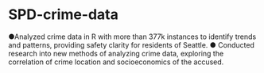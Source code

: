# SPD-crime-data
●Analyzed crime data in R with more than 377k instances to identify trends and patterns, providing safety clarity for residents of Seattle. ● Conducted research into new methods of analyzing crime data, exploring the correlation of crime location and socioeconomics of the accused.
